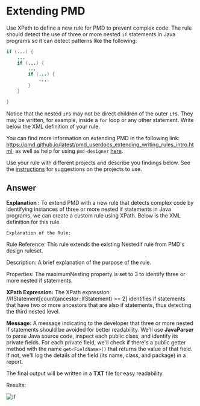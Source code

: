 # Extending PMD

Use XPath to define a new rule for PMD to prevent complex code. The rule should detect the use of three or more nested `if` statements in Java programs so it can detect patterns like the following:

```Java
if (...) {
    ...
    if (...) {
        ...
        if (...) {
            ....
        }
    }

}
```
Notice that the nested `if`s may not be direct children of the outer `if`s. They may be written, for example, inside a `for` loop or any other statement.
Write below the XML definition of your rule.

You can find more information on extending PMD in the following link: https://pmd.github.io/latest/pmd_userdocs_extending_writing_rules_intro.html, as well as help for using `pmd-designer` [here](./designer-help.md).

Use your rule with different projects and describe you findings below. See the [instructions](../sujet.md) for suggestions on the projects to use.

## Answer

**Explanation :** 
To extend PMD with a new rule that detects complex code by identifying instances of three or more nested if statements in Java programs, we can create a custom rule using XPath. Below is the XML definition for this rule.

`Explanation of the Rule:`

Rule Reference: This rule extends the existing NestedIf rule from PMD's design ruleset.

Description: A brief explanation of the purpose of the rule.

Properties: The maximumNesting property is set to 3 to identify three or more nested if statements.


**XPath Expression:**
The XPath expression //IfStatement[count(ancestor::IfStatement) >= 2] identifies if statements that have two or more ancestors that are also if statements, thus detecting the third nested level.

**Message:** A message indicating to the developer that three or more nested if statements should be avoided for better readability.
We'll use **JavaParser** to parse Java source code, inspect each public class, and identify its private fields. For each private field, we'll check if there's a public getter method with the name `get<FieldName>()` that returns the value of that field. If not, we'll log the details of the field (its name, class, and package) in a report.

The final output will be written in a **TXT** file for easy readability.

Results:

![if](https://github.com/user-attachments/assets/197127ef-00f1-46d6-8233-42a35e0f4d1d)









